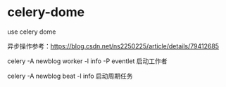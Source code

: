 # celery-dome
use celery dome

异步操作参考：https://blog.csdn.net/ns2250225/article/details/79412685

celery -A newblog worker -l info -P eventlet 启动工作者

celery -A newblog beat -l info 启动周期任务
